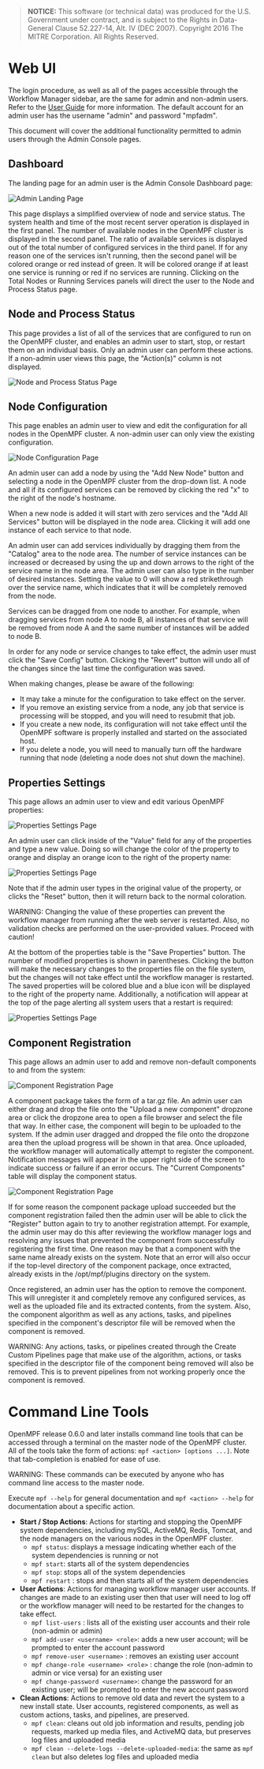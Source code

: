 > **NOTICE:** This software (or technical data) was produced for the U.S. Government under contract, and is subject to the Rights in Data-General Clause 52.227-14, Alt. IV (DEC 2007).Copyright 2016 The MITRE Corporation. All Rights Reserved.# Web UIThe login procedure, as well as all of the pages accessible through the Workflow Manager sidebar, are the same for admin and non-admin users. Refer to the [User Guide](User-Guide/) for more information. The default account for an admin user has the username "admin" and password "mpfadm".This document will cover the additional functionality permitted to admin users through the Admin Console pages.## DashboardThe landing page for an admin user is the Admin Console Dashboard page:![Admin Landing Page](img/mpf-adm-landing.png "Admin Landing Page")This page displays a simplified overview of node and service status. The system health and time of the most recent server operation is displayed in the first panel. The number of available nodes in the OpenMPF cluster is displayed in the second panel. The ratio of available services is displayed out of the total number of configured services in the third panel. If for any reason one of the services isn't running, then the second panel will be colored orange or red instead of green. It will be colored orange if at least one service is running or red if no services are running. Clicking on the Total Nodes or Running Services panels will direct the user to the Node and Process Status page.## Node and Process StatusThis page provides a list of all of the services that are configured to run on the OpenMPF cluster, and enables an admin user to start, stop, or restart them on an individual basis. Only an admin user can perform these actions. If a non-admin user views this page, the "Action(s)" column is not displayed.![Node and Process Status Page](img/mpf-adm-node.png "Node and Process Status Page")## Node ConfigurationThis page enables an admin user to view and edit the configuration for all nodes in the OpenMPF cluster. A non-admin user can only view the existing configuration.![Node Configuration Page](img/Node_Configuration.jpg "Node Configuration Page")An admin user can add a node by using the "Add New Node" button and selecting a node in the OpenMPF cluster from the drop-down list. A node and all if its configured services can be removed by clicking the red "x" to the right of the node's hostname.When a new node is added it will start with zero services and the "Add All Services" button will be displayed in the node area. Clicking it will add one instance of each service to that node.An admin user can add services individually by dragging them from the "Catalog" area to the node area. The number of service instances can be increased or decreased by using the up and down arrows to the right of the service name in the node area. The admin user can also type in the number of desired instances. Setting the value to 0 will show a red strikethrough over the service name, which indicates that it will be completely removed from the node.Services can be dragged from one node to another. For example, when dragging services from node A to node B, all instances of that service will be removed from node A and the same number of instances will be added to node B.In order for any node or service changes to take effect, the admin user must click the "Save Config" button. Clicking the "Revert" button will undo all of the changes since the last time the configuration was saved.When making changes, please be aware of the following:  - It may take a minute for the configuration to take effect on the server.  - If you remove an existing service from a node, any job that service is processing will be stopped, and you will need to resubmit that job.  - If you create a new node, its configuration will not take effect until the OpenMPF software is properly installed and started on the associated host.  - If you delete a node, you will need to manually turn off the hardware running that node (deleting a node does not shut down the machine).## Properties SettingsThis page allows an admin user to view and edit various OpenMPF properties:![Properties Settings Page](img/Properties_Settings.jpg "Properties Settings Page")An admin user can click inside of the "Value" field for any of the properties and type a new value. Doing so will change the color of the property to orange and display an orange icon to the right of the property name:![Properties Settings Page](img/Properties_Settings_Timeout.jpg "Properties Settings Page")Note that if the admin user types in the original value of the property, or clicks the "Reset" button, then it will return back to the normal coloration.WARNING: Changing the value of these properties can prevent the workflow manager from running after the web server is restarted. Also, no validation checks are performed on the user-provided values. Proceed with caution!At the bottom of the properties table is the "Save Properties" button. The number of modified properties is shown in parentheses. Clicking the button will make the necessary changes to the properties file on the file system, but the changes will not take effect until the workflow manager is restarted. The saved properties will be colored blue and a blue icon will be displayed to the right of the property name. Additionally, a notification will appear at the top of the page alerting all system users that a restart is required:![Properties Settings Page](img/Properties_Settings_Timeout_Set.jpg "Properties Settings Page")## Component RegistrationThis page allows an admin user to add and remove non-default components to and from the system:![Component Registration Page](img/Component_Registration.jpg "Component Registration Page")A component package takes the form of a tar.gz file. An admin user can either drag and drop the file onto the "Upload a new component" dropzone area or click the dropzone area to open a file browser and select the file that way. In either case, the component will begin to be uploaded to the system. If the admin user dragged and dropped the file onto the dropzone area then the upload progress will be shown in that area. Once uploaded, the workflow manager will automatically attempt to register the component. Notification messages will appear in the upper right side of the screen to indicate success or failure if an error occurs. The "Current Components" table will display the component status.![Component Registration Page](img/Component_Registration_Test.jpg "Component Registration Page")If for some reason the component package upload succeeded but the component registration failed then the admin user will be able to click the "Register" button again to try to another registration attempt. For example, the admin user may do this after reviewing the workflow manager logs and resolving any issues that prevented the component from successfully registering the first time. One reason may be that a component with the same name already exists on the system. Note that an error will also occur if the top-level directory of the component package, once extracted, already exists in the /opt/mpf/plugins directory on the system.Once registered, an admin user has the option to remove the component. This will unregister it and completely remove any configured services, as well as the uploaded file and its extracted contents, from the system. Also, the component algorithm as well as any actions, tasks, and pipelines specified in the component's descriptor file will be removed when the component is removed.WARNING: Any actions, tasks, or pipelines created through the Create Custom Pipelines page that make use of the algorithm, actions, or tasks specified in the descriptor file of the component being removed will also be removed. This is to prevent pipelines from not working properly once the component is removed.# Command Line ToolsOpenMPF release 0.6.0 and later installs command line tools that can be accessed through a terminal on the master node of the OpenMPF cluster. All of the tools take the form of actions: `mpf <action> [options ...]`. Note that tab-completion is enabled for ease of use.WARNING: These commands can be executed by anyone who has command line access to the master node.Execute `mpf --help` for general documentation and `mpf <action> --help` for documentation about a specific action.  - **Start / Stop Actions**: Actions for starting and stopping the OpenMPF system dependencies, including mySQL, ActiveMQ, Redis, Tomcat, and the node managers on the various nodes in the OpenMPF cluster.    - `mpf status`: displays a message indicating whether each of the system dependencies is running or not    - `mpf start`: starts all of the system dependencies    - `mpf stop`: stops all of the system dependencies    - `mpf restart` : stops and then starts all of the system dependencies  - **User Actions**: Actions for managing workflow manager user accounts. If changes are made to an existing user then that user will need to log off or the workflow manager will need to be restarted for the changes to take effect.    - `mpf list-users` : lists all of the existing user accounts and their role (non-admin or admin)    - `mpf add-user <username> <role>`: adds a new user account; will be prompted to enter the account password    - `mpf remove-user <username>` : removes an existing user account    - `mpf change-role <username> <role>` : change the role (non-admin to admin or vice versa) for an existing user    - `mpf change-password <username>`: change the password for an existing user; will be prompted to enter the new account password  - **Clean Actions**: Actions to remove old data and revert the system to a new install state. User accounts, registered components, as well as custom actions, tasks, and pipelines, are preserved.    - `mpf clean`: cleans out old job information and results, pending job requests, marked up media files, and ActiveMQ data, but preserves log files and uploaded media    - `mpf clean --delete-logs --delete-uploaded-media`: the same as `mpf clean` but also deletes log files and uploaded media